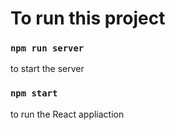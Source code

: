 # To run this project

### `npm run server`

to start the server 

### `npm start`

to run the React appliaction
